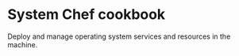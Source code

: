 System Chef cookbook
====================

Deploy and manage operating system services and resources in the machine.
